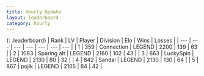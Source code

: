 ```yaml
---
title: Hourly Update
layout: leaderboard
category: hourly
---
```


{: .leaderboard}
| Rank | LV | Player | Division | Elo | Wins | Losses |
| --- | --- | --- | --- | --- | --- | --- |
| <span data-change="0">1</span> | 359 | <span title="ID: 539711">Connection</span> | LEGEND | <span data-change="0">2200</span> | <span data-change="0">139</span> | <span data-change="0">63</span> |
| <span data-change="0">2</span> | 1083 | <span title="ID: 203132">Sparing alt</span> | LEGEND | <span data-change="0">2160</span> | <span data-change="0">102</span> | <span data-change="0">43</span> |
| <span data-change="0">3</span> | 663 | <span title="ID: 498412">LuckySpin</span> | LEGEND | <span data-change="0">2130</span> | <span data-change="0">80</span> | <span data-change="0">32</span> |
| <span data-change="0">4</span> | 842 | <span title="ID: 315148">Sandal</span> | LEGEND | <span data-change="0">2130</span> | <span data-change="0">130</span> | <span data-change="0">64</span> |
| <span data-change="0">5</span> | 867 | <span title="ID: 4783">pojlk</span> | LEGEND | <span data-change="0">2105</span> | <span data-change="0">84</span> | <span data-change="0">42</span> |